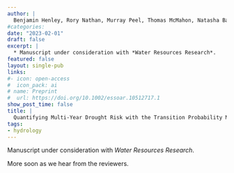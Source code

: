 ```yaml
---
author: |
  Benjamin Henley, Rory Nathan, Murray Peel, Thomas McMahon, Natasha Ballis, Benjamin Cook, Martin Hanel, Nerilie Abram, & **Hung T. T. Nguyen**
#categories:
date: "2023-02-01"
draft: false
excerpt: | 
  * Manuscript under consideration with *Water Resources Research*.
featured: false
layout: single-pub
links:
#- icon: open-access
#  icon_pack: ai
# name: Preprint
#  url: https://doi.org/10.1002/essoar.10512717.1
show_post_time: false
title: |
  Quantifying Multi-Year Drought Risk with the Transition Probability Matrix
tags:
- hydrology
---
```


Manuscript under consideration with *Water Resources Research*.

More soon as we hear from the reviewers.